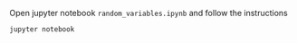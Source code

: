 Open jupyter notebook `random_variables.ipynb` and follow the instructions
```python
jupyter notebook
```
